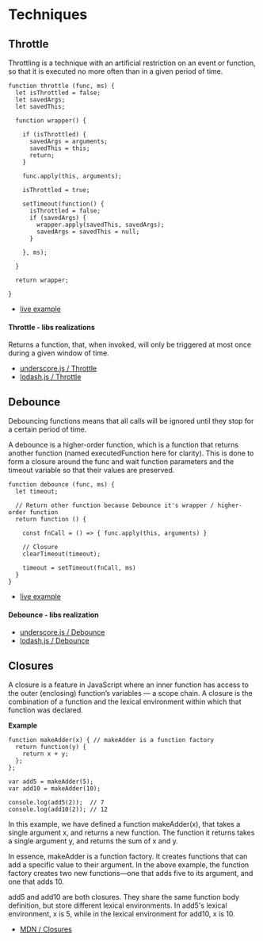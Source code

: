 
# Techniques

## Throttle

Throttling is a technique with an artificial restriction on an event or function, so that it is executed no more often than in a given period of time.

```
function throttle (func, ms) {
  let isThrottled = false;
  let savedArgs;
  let savedThis;
  
  function wrapper() {
    
    if (isThrottled) {
      savedArgs = arguments;
      savedThis = this;
      return;
    }
    
    func.apply(this, arguments);
    
    isThrottled = true;
    
    setTimeout(function() {
      isThrottled = false;
      if (savedArgs) {
        wrapper.apply(savedThis, savedArgs);
        savedArgs = savedThis = null;
      }
      
    }, ms);

  }
  
  return wrapper;
  
}
```

* [live example](https://jsfiddle.net/ArtemShar/wvor2fxt/6/)

#### Throttle - libs realizations

Returns a function, that, when invoked, will only be triggered at most once during a given window of time.

* [underscore.js / Throttle](https://underscorejs.org/docs/modules/throttle.html)
* [lodash.js / Throttle](https://lodash.com/docs/4.17.15#throttle)


## Debounce

Debouncing functions means that all calls will be ignored until they stop for a certain period of time.

A debounce is a higher-order function, which is a function that returns another function (named executedFunction here for clarity). This is done to form a closure around the func and wait function parameters and the timeout variable so that their values are preserved.

```
function debounce (func, ms) {
  let timeout;

  // Return other function because Debounce it's wrapper / higher-order function
  return function () {

    const fnCall = () => { func.apply(this, arguments) }

    // Closure 
    clearTimeout(timeout);

    timeout = setTimeout(fnCall, ms)
  }
}
```

* [live example](https://codesandbox.io/s/debounce-7n9rm?file=/src/App.js)

#### Debounce - libs realization

* [underscore.js / Debounce](https://underscorejs.org/docs/modules/debounce.html)
* [lodash.js / Debounce](https://lodash.com/docs/4.17.15#debounce)

## Closures

A closure is a feature in JavaScript where an inner function has access to the outer (enclosing) function’s variables — a scope chain. A closure is the combination of a function and the lexical environment within which that function was declared.

**Example**
```
function makeAdder(x) { // makeAdder is a function factory
  return function(y) {
    return x + y;
  };
};

var add5 = makeAdder(5);
var add10 = makeAdder(10);

console.log(add5(2));  // 7
console.log(add10(2)); // 12
```

In this example, we have defined a function makeAdder(x), that takes a single argument x, and returns a new function. The function it returns takes a single argument y, and returns the sum of x and y.

In essence, makeAdder is a function factory. It creates functions that can add a specific value to their argument. In the above example, the function factory creates two new functions—one that adds five to its argument, and one that adds 10.

add5 and add10 are both closures. They share the same function body definition, but store different lexical environments. In add5's lexical environment, x is 5, while in the lexical environment for add10, x is 10.

* [MDN / Closures](https://developer.mozilla.org/en/docs/Web/JavaScript/Closures)